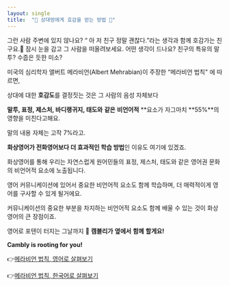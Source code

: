 ```yaml
---
layout: single
title:  "💌 상대방에게 호감을 얻는 방법 🥰"
---
```

그런 사람 주변에 있지 않나요?  “ 아 저 친구 정말 괜찮다.”라는 생각과 함께 호감가는 친구요.🙋
잠시 눈을 감고 그 사람을 떠올려보세요. 어떤 생각이 드나요? 친구의 특유의 말투? 수줍은 듯한 미소?



미국의 심리학자 앨버트 메라비언(Albert Mehrabian)이 주장한 “메라비언 법칙" 에 따르면, 

상대에 대한 **호감도**를 결정짓는 것은 그 사람의 음성 자체보다 

**말투, 표정, 제스처, 바디랭귀지, 태도와**  **같은** **비언어적** **요소가 자그마치 **55%**의 영향을 미친다고해요. 

말의 내용 자체는 고작 7%라고. 


**화상영어가 전화영어보다 더 효과적인 학습 방법**인 이유도 여기에 있겠죠.

화상영어를 통해 우리는 자연스럽게 원어민들의 표정, 제스처, 태도와 같은 영어권 문화의 비언어적 요소에 노출됩니다.

영어 커뮤니케이션에 있어서 중요한 비언어적 요소도 함께 학습하며, 더 매력적이게 영어를 구사할 수 있게 될거에요.



커뮤니케이션의 중요한 부분을 차지하는 비언어적 요소도 함께 배울 수 있는 것이 화상영어의 큰 장점이죠. 



영어로 포텐이 터지는 그날까지 **🙌** **캠블리가** **옆에서** **함께** **할게요!**

**Cambly is rooting for you!**



👉[메라비언 법칙, 영어로 살펴보기 ](https://www.businessballs.com/communication-skills/mehrabians-communication-theory-verbal-non-verbal-body-language/) 

👉[메라비언 법칙, 한국어로 살펴보기](https://story.kakao.com/ch/sissa/KLLfJ3O164A)
